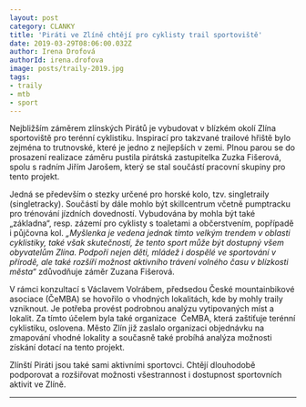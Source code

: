 ```yaml
---
layout: post
category: CLANKY
title: 'Piráti ve Zlíně chtějí pro cyklisty trail sportoviště'
date: 2019-03-29T08:06:00.032Z
author: Irena Drofová
authorId: irena.drofova
image: posts/traily-2019.jpg   
tags: 
- traily 
- mtb
- sport
---
```


Nejbližším záměrem zlínských Pirátů je vybudovat v blízkém okolí Zlína sportoviště pro terénní cyklistiku. Inspirací pro takzvané trailové hřiště bylo zejména to trutnovské, které je jedno z nejlepších v zemi. Plnou parou se do prosazení realizace záměru pustila pirátská zastupitelka Zuzka Fišerová, spolu s radním Jiřím Jarošem, který se stal součástí pracovní skupiny pro tento projekt. 

Jedná se především o stezky určené pro horské kolo, tzv. singletraily (singletracky). Součástí by dále mohlo být skillcentrum včetně pumptracku pro trénování jízdních dovedností. Vybudována by mohla být také „základna“, resp. zázemí pro cyklisty s toaletami a občerstvením, popřípadě i půjčovna kol. *„Myšlenka je vedena jednak tímto velkým trendem v oblasti cyklistiky, také však skutečností, že tento sport může být dostupný všem obyvatelům Zlína. Podpoří nejen děti, mládež i dospělé ve sportování v přírodě, ale také rozšíří možnost aktivního trávení volného času v blízkosti města“* zdůvodňuje záměr Zuzana Fišerová.

V rámci konzultací s Václavem Volrábem, předsedou České mountainbikové asociace (ČeMBA) se hovořilo o vhodných lokalitách, kde by mohly traily vzniknout. Je potřeba provést podrobnou analýzu vytipovaných míst a lokalit. Za tímto účelem byla také organizace  ČeMBA, která zaštiťuje terénní cyklistiku, oslovena. Město Zlín již zaslalo organizaci objednávku na zmapování vhodné lokality a současně také probíhá analýza možnosti získání dotací na tento projekt.

Zlínští Piráti jsou také sami aktivními sportovci. Chtějí dlouhodobě podporovat a rozšiřovat možnosti všestrannost i dostupnost sportovních aktivit ve Zlíně. 





- - -
